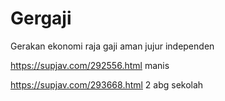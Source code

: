 # Gergaji
Gerakan ekonomi raja gaji aman jujur independen


https://supjav.com/292556.html manis

https://supjav.com/293668.html 2 abg sekolah
